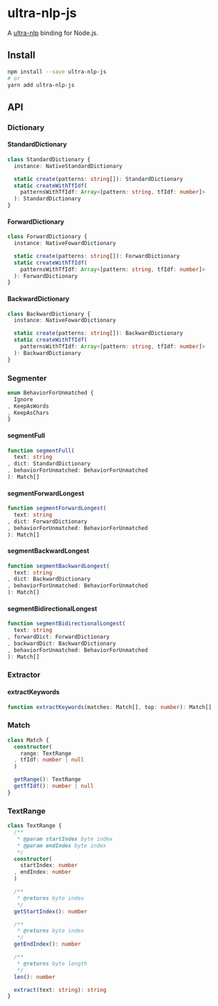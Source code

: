 # ultra-nlp-js
A [ultra-nlp] binding for Node.js.

[ultra-nlp]: https://crates.io/crates/ultra-nlp

## Install
```sh
npm install --save ultra-nlp-js
# or
yarn add ultra-nlp-js
```

## API
### Dictionary
#### StandardDictionary
```ts
class StandardDictionary {
  instance: NativeStandardDictionary

  static create(patterns: string[]): StandardDictionary
  static createWithTfIdf(
    patternsWithTfIdf: Array<[pattern: string, tfIdf: number]>
  ): StandardDictionary
}
```

#### ForwardDictionary
```ts
class ForwardDictionary {
  instance: NativeFowardDictionary

  static create(patterns: string[]): ForwardDictionary
  static createWithTfIdf(
    patternsWithTfIdf: Array<[pattern: string, tfIdf: number]>
  ): ForwardDictionary
}
```

#### BackwardDictionary
```ts
class BackwardDictionary {
  instance: NativeFowardDictionary

  static create(patterns: string[]): BackwardDictionary
  static createWithTfIdf(
    patternsWithTfIdf: Array<[pattern: string, tfIdf: number]>
  ): BackwardDictionary
}
```

### Segmenter
```ts
enum BehaviorForUnmatched {
  Ignore
, KeepAsWords
, KeepAsChars
}
```

#### segmentFull
```ts
function segmentFull(
  text: string
, dict: StandardDictionary
, behaviorForUnmatched: BehaviorForUnmatched
): Match[]
```

#### segmentForwardLongest
```ts
function segmentForwardLongest(
  text: string
, dict: ForwardDictionary
, behaviorForUnmatched: BehaviorForUnmatched
): Match[]
```

#### segmentBackwardLongest
```ts
function segmentBackwardLongest(
  text: string
, dict: BackwardDictionary
, behaviorForUnmatched: BehaviorForUnmatched
): Match[]
```

#### segmentBidirectionalLongest
```ts
function segmentBidirectionalLongest(
  text: string
, forwardDict: ForwardDictionary
, backwardDict: BackwardDictionary
, behaviorForUnmatched: BehaviorForUnmatched
): Match[]
```

### Extractor
#### extractKeywords
```ts
function extractKeywords(matches: Match[], top: number): Match[]
```

### Match
```ts
class Match {
  constructor(
    range: TextRange
  , tfIdf: number | null
  )

  getRange(): TextRange
  getTfIdf(): number | null
}
```

### TextRange
```ts
class TextRange {
  /**
   * @param startIndex byte index
   * @param endIndex byte index
   */
  constructor(
    startIndex: number
  , endIndex: number
  )

  /**
   * @returns byte index
   */
  getStartIndex(): number

  /**
   * @returns byte index
   */
  getEndIndex(): number

  /**
   * @returns byte length
   */
  len(): number

  extract(text: string): string
}
